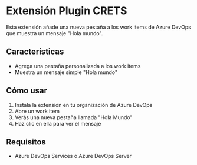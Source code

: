 # Extensión Plugin CRETS

Esta extensión añade una nueva pestaña a los work items de Azure DevOps que muestra un mensaje "Hola mundo".

## Características

- Agrega una pestaña personalizada a los work items
- Muestra un mensaje simple "Hola mundo"

## Cómo usar

1. Instala la extensión en tu organización de Azure DevOps
2. Abre un work item
3. Verás una nueva pestaña llamada "Hola Mundo"
4. Haz clic en ella para ver el mensaje

## Requisitos

- Azure DevOps Services o Azure DevOps Server
